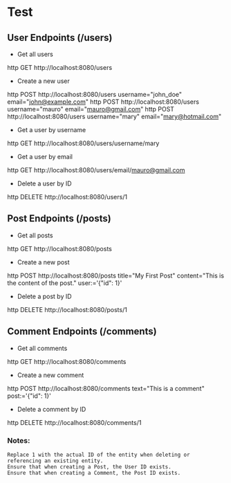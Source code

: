 # Test

## User Endpoints (/users)

- Get all users

http GET http://localhost:8080/users

- Create a new user

http POST http://localhost:8080/users username="john_doe" email="john@example.com"
http POST http://localhost:8080/users username="mauro" email="mauro@gmail.com"
http POST http://localhost:8080/users username="mary" email="mary@hotmail.com"

- Get a user by username

http GET http://localhost:8080/users/username/mary

- Get a user by email

http GET http://localhost:8080/users/email/mauro@gmail.com

- Delete a user by ID

http DELETE http://localhost:8080/users/1

## Post Endpoints (/posts)

- Get all posts

http GET http://localhost:8080/posts

- Create a new post

http POST http://localhost:8080/posts title="My First Post" content="This is the content of the post." user:='{"id": 1}'

- Delete a post by ID

http DELETE http://localhost:8080/posts/1

## Comment Endpoints (/comments)

- Get all comments

http GET http://localhost:8080/comments

- Create a new comment

http POST http://localhost:8080/comments text="This is a comment" post:='{"id": 1}'

- Delete a comment by ID

http DELETE http://localhost:8080/comments/1

### Notes:

    Replace 1 with the actual ID of the entity when deleting or referencing an existing entity.
    Ensure that when creating a Post, the User ID exists.
    Ensure that when creating a Comment, the Post ID exists.
